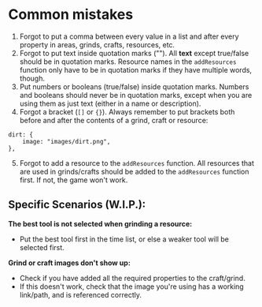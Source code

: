 # Common mistakes

 1. Forgot to put a comma between every value in a list and after every property in areas, grinds, crafts, resources, etc.
 2. Forgot to put text inside quotation marks (""). All **text** except true/false should be in quotation marks. Resource names in the `addResources` function only have to be in quotation marks if they have multiple words, though.
 3. Put numbers or booleans (true/false) inside quotation marks. Numbers and booleans should never be in quotation marks, except when you are using them as just text (either in a name or description).
 4. Forgot a bracket (`[]` or `{}`). Always remember to put brackets both before and after the contents of a grind, craft or resource:

```
dirt: {
    image: "images/dirt.png",
},
```

 5. Forgot to add a resource to the `addResources` function. All resources that are used in grinds/crafts should be added to the `addResources` function first. If not, the game won't work.

## Specific Scenarios (W.I.P.):

**The best tool is not selected when grinding a resource:**
 - Put the best tool first in the time list, or else a weaker tool will be selected first.

**Grind or craft images don't show up:**
 - Check if you have added all the required properties to the craft/grind.
 - If this doesn't work, check that the image you're using has a working link/path, and is referenced correctly.